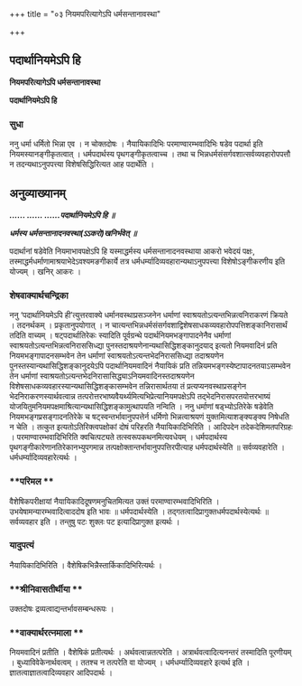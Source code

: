 +++
title = "०३ नियमपरित्यागेऽपि धर्मसन्तानावस्था"

+++


## पदार्थानियमेऽपि हि

**नियमपरित्यागेऽपि धर्मसन्तानावस्था**

**पदार्थानियमेऽपि हि**

### **सुधा**

ननु धर्मा धर्मितो भिन्ना एव । न चोक्तदोषः । नैयायिकादिभिः परमाण्वारम्भवादिभिः षडेव पदार्था इति नियमस्यानङ्गीकृतत्वात् । धर्मपदार्थस्य पृथगङ्गीकृतत्वाच्च । तथा च भिन्नधर्मसंसर्गवशात्सर्वव्यवहारोपपत्तौ न तदन्यथाऽनुपपत्त्या विशेषसिद्धिरित्यत आह पदार्थेति ।

## **अनुव्याख्यानम्**

***...... ...... ......पदार्थानियमेऽपि हि ॥***

***धर्मस्य धर्मसन्तानादनवस्था(ऽऽकरो)खनिर्भवेत् ॥***

पदार्थानां षडेवेति नियमाभावपक्षेऽपि हि यस्माद्धर्मस्य धर्मसन्तानादनवस्थाया आकरो भवेदयं पक्षः, तस्माद्धर्मधर्माणामाश्रयाभेदेऽवश्यमङगीकार्ये तत्र धर्मधर्म्यादिव्यवहारान्यथाऽनुपपत्त्या विशेषोऽङ्गीकरणीय इति योज्यम् । खनिर् आकरः ।

### **शेषवाक्यार्थचन्द्रिका**

ननु ‘पदार्थानियमेऽपि ही’त्युत्तरवाक्ये धर्मानवस्थाप्रसञ्जनेन धर्माणां स्वाश्रयतोऽत्यन्तभिन्नत्वनिराकरणं क्रियते । तदनर्थकम् । प्रकृतानुपयोगात् । न चात्यन्तभिन्नधर्मसंसर्गवशाद्विशेषसाधकव्यवहारोपपत्तिशङ्कानिरासार्थं तदिति वाच्यम् । षट्पदार्थातिरेकः स्यादिति पूर्वग्रन्थे पदार्थनियमभङ्गापादनेनैव धर्माणां स्वाश्रयतोऽत्यन्तभिन्नत्वनिराससिध्द्या पुनस्तदाश्रयणेनान्यथासिद्धिशङ्कानुदयाद् इत्यतो नियमवादिनं प्रति नियमभङ्गापादनसम्भवेन तेन धर्माणां स्वाश्रयतोऽत्यन्तभेदनिराससिध्द्या तदाश्रयणेन पुनस्तस्यान्यथासिद्धिशङ्कानुदयेऽपि पदार्थानियमवादिनं नैयायिकं प्रति तन्नियमभङ्गस्येष्टापादनतयाऽसम्भवेन तेन धर्माणां स्वाश्रयतोऽत्यन्तभेदनिरासासिद्ध्याऽनियमवादिनस्तदाश्रयणेन विशेषसाधकव्यवहारस्यान्यथासिद्धिशङ्कासम्भवेन तन्निरासार्थतया तं प्रत्यप्यनवस्थाप्रसङ्गेन भेदनिराकरणस्यार्थवत्वान्न तत्परोत्तरभाष्यवैयर्थ्यमित्यभिप्रेत्यानियमपक्षेऽपि तद्भेदनिरासपरतयोत्तरभाष्यं योजयितुमनियमपक्षमाश्रित्यान्यथासिद्धिशङ्कामुत्थापयति नन्विति । ननु धर्माणां षड्भ्योऽतिरेके षडेवेति नियमभङ्गप्रसङ्गादनतिरेके च षट्स्वन्तर्भावानुपपत्तेर्न धर्मिणो भिन्नत्वाश्रयणं युक्तमित्याशङ्क्यङ्क्य निषेधति न चेति । तत्कुत इत्यतोऽतिरिक्त्वपक्षोकां दोषं परिहरति नैयायिकादिभिरिति । आदिपदेन तदेकदेशिमतपरिग्रहः । परमाण्वारम्भवादिभिरिति क्वचित्पट्यते तत्स्वरूपकथनमित्यवधेयम् । धर्मपदार्थस्य पृथगङ्गीकारेणानतिरेकानभ्युपगमान्न तत्पक्षोक्तान्तर्भावानुपपत्तिरपीत्याह धर्मपदार्थस्येति ॥ सर्वव्यवहारेति । धर्मधर्म्यादिव्यवहारेत्यर्थः ।

### **परिमल **

वैशेषिकपरीक्षायां नैयायिकादिदूषणमनुचितमित्यत उक्तं परमाण्वारम्भवादिभिरिति । उभयेषामन्यारम्भवादित्वाददोष इति भावः ॥ धर्मपदार्थस्येति । तद्गतत्वादिप्रागुक्तधर्मपदार्थस्येत्यर्थः ॥ सर्वव्यवहार इति । तन्तुषु पटः शुक्लः पट इत्यादिप्रागुक्त इत्यर्थः ।

### **यादुपत्यं**

नैयायिकादिभिरिति । वैशेषिकभिन्नैस्तार्किकादिभिरित्यर्थः ।

### **श्रीनिवासतीर्थीया **

उक्तदोषः द्रव्यत्वाद्यन्तर्भावसम्बन्धरूपः ।

### **वाक्यार्थरत्नमाला **

नियमवादिनं प्रतीति । वैशेषिकं प्रतीत्यर्थः । अर्थवत्वान्नतत्परेति । अत्रार्थवत्वादित्यनन्तरं तस्मादिति पूरणीयम् । बुध्याविवेकेनार्थवत्वम् । ततश्च न तत्परेति वा योज्यम् । धर्मधर्म्यादिव्यवहारे इत्यर्थ इति । ज्ञातत्वाज्ञातत्वादिव्यवहार आदिपदार्थः ।

